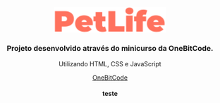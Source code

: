 <div align="center">
  <img width="50%" src="/assets/images/logo.svg">
  <h3>Projeto desenvolvido através do minicurso da OneBitCode.</h5>
  <p align="center">Utilizando HTML, CSS e JavaScript</p>
  <a href="https://www.onebitcode.com/aulasminicurso" target="_blank">OneBitCode</a>
  <h4>teste</h4>
</div>
